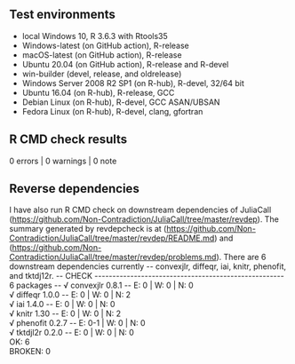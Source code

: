 ## Test environments
* local Windows 10, R 3.6.3 with Rtools35
* Windows-latest (on GitHub action), R-release
* macOS-latest (on GitHub action), R-release
* Ubuntu 20.04 (on GitHub action), R-release and R-devel
* win-builder (devel, release, and oldrelease)
* Windows Server 2008 R2 SP1 (on R-hub), R-devel, 32/64 bit
* Ubuntu 16.04 (on R-hub), R-release, GCC
* Debian Linux (on R-hub), R-devel, GCC ASAN/UBSAN
* Fedora Linux (on R-hub), R-devel, clang, gfortran

## R CMD check results

0 errors | 0 warnings | 0 note

## Reverse dependencies
I have also run R CMD check on downstream dependencies of JuliaCall
(https://github.com/Non-Contradiction/JuliaCall/tree/master/revdep).
The summary generated by revdepcheck is at (https://github.com/Non-Contradiction/JuliaCall/tree/master/revdep/README.md)
and (https://github.com/Non-Contradiction/JuliaCall/tree/master/revdep/problems.md).
There are 6 downstream dependencies currently -- convexjlr, diffeqr, iai, knitr, phenofit, and tktdj12r.
-- CHECK ----------------------------------------------------- 6 packages --
√ convexjlr 0.8.1                        -- E: 0     | W: 0     | N: 0      
√ diffeqr 1.0.0                          -- E: 0     | W: 0     | N: 2      
√ iai 1.4.0                              -- E: 0     | W: 0     | N: 0      
√ knitr 1.30                             -- E: 0     | W: 0     | N: 2      
√ phenofit 0.2.7                         -- E: 0-1   | W: 0     | N: 0      
√ tktdjl2r 0.2.0                         -- E: 0     | W: 0     | N: 0    
OK: 6                                                                     
BROKEN: 0
